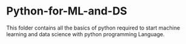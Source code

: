 # Python-for-ML-and-DS

This folder contains all the basics of python required to start machine learning and data science with python programming Language.
